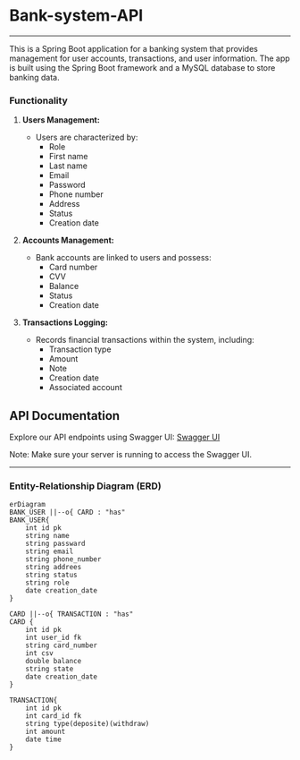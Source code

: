 # Bank-system-API

---

This is a Spring Boot application for a banking system that provides management for user accounts, transactions, and user information. The app is built using the Spring Boot framework and a MySQL database to store banking data.

### Functionality

1. **Users Management:**
    - Users are characterized by:
        - Role
        - First name
        - Last name
        - Email
        - Password
        - Phone number
        - Address
        - Status
        - Creation date

2. **Accounts Management:**
    - Bank accounts are linked to users and possess:
        - Card number
        - CVV
        - Balance
        - Status
        - Creation date

3. **Transactions Logging:**
    - Records financial transactions within the system, including:
        - Transaction type
        - Amount
        - Note
        - Creation date
        - Associated account
## API Documentation
Explore our API endpoints using Swagger UI:
[Swagger UI](http://localhost:8081/swagger-ui/index.html#/)

Note: Make sure your server is running to access the Swagger UI.

---

### Entity-Relationship Diagram (ERD)

```mermaid
erDiagram
BANK_USER ||--o{ CARD : "has"
BANK_USER{
    int id pk
    string name
    string passward
    string email
    string phone_number
    string addrees
    string status
    string role
    date creation_date
}

CARD ||--o{ TRANSACTION : "has"
CARD {
    int id pk
    int user_id fk
    string card_number
    int csv
    double balance
    string state
    date creation_date
}

TRANSACTION{
    int id pk
    int card_id fk
    string type(deposite)(withdraw)
    int amount
    date time
}

